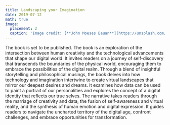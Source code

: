 ```yaml
---
title: Landscaping your Imagination
date: 2019-07-12
math: true
image:
  placement: 2
  caption: 'Image credit: [**John Moeses Bauan**](https://unsplash.com/photos/OGZtQF8iC0g)'
---
```

The book is yet to be published.
The book is an exploration of the intersection between human creativity and the technological advancements that shape our digital world. It invites readers on a journey of self-discovery that transcends the boundaries of the physical world, encouraging them to embrace the possibilities of the digital realm.
Through a blend of insightful storytelling and philosophical musings, the book delves into how technology and imagination intertwine to create virtual landscapes that mirror our deepest desires and dreams. It examines how data can be used to paint a portrait of our personalities and explores the concept of a digital identity that reflects our true selves.
The narrative takes readers through the marriage of creativity and data, the fusion of self-awareness and virtual reality, and the synthesis of human emotion and digital expression. It guides readers to navigate the uncharted territory of the digital age, confront challenges, and embrace opportunities for transformation.